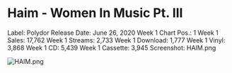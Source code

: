 # Haim - Women In Music Pt. III

Label: Polydor
Release Date: June 26, 2020
Week 1 Chart Pos.: 1
Week 1 Sales: 17,762
Week 1 Streams: 2,733
Week 1 Download: 1,777
Week 1 Vinyl: 3,868
Week 1 CD: 5,439
Week 1 Cassette: 3,945
Screenshot: HAIM.png

![HAIM.png](Haim%20-%20Women%20In%20Music%20Pt%20III%2027ad3798725d814c8abbc8fa71aef876/HAIM.png)